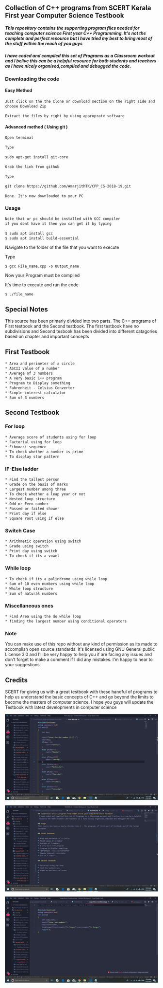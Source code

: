## Collection of C++ programs from SCERT Kerala First year Computer Science Testbook

##### This repository contains the supporting program files needed for teaching computer science First year C++ Programming. It's not the complete and perfect resource but I have tried my best to bring most of the stuff within the reach of you guys

##### I have coded and compiled this set of Programs as a Classroom workout and I belive this can be a helpful resource for both students and teachers as I have nicely organised,compiled and debugged the code. 

### Downloading the code

#### Easy Method

    Just click on the the Clone or download section on the right side and choose Download Zip 

    Extract the files by right by using approprate software

#### Advanced method ( Using git )

    Open terminal

    Type 
    
    sudo apt-get install git-core
     
    Grab the link from github

    Type
    
    git clone https://github.com/AmarjithTK/CPP_CS-2018-19.git
    
    Done. It's now downloaded to your PC

### Usage

    Note that ur pc should be installed with GCC compiler
    if you dont have it then you can get it by typing 
        
    $ sudo apt install gcc
    $ sudo apt install build-essential

Navigate to the folder of the file that you want to execute

Type


    $ gcc File_name.cpp -o Output_name
    
Now your Program must be compiled

It's time to execute and run the code

    
    $ ./file_name
    

## Special Notes
This source has been primarly divided into two parts. The C++ programs of First testbook and the Second testbook. The first testbook have no subdivisions and Second tesbook has been divided into different catagories based on chapter and important concepts

## First Testbook

    * Area and perimeter of a circle 
    * ASCII value of a number
    * Average of 3 numbers 
    * A very basic C++ program
    * Program to Display something
    * Fahrenheit - Celsius Converter
    * Simple interest calculator
    * Sum of 3 numbers

## Second Testbook

### For loop
    * Average score of students using for loop
    * Factorial using for loop
    * Fibnocci sequence
    * To check whether a number is prime 
    * To display star pattern

### IF-Else ladder
    * Find the tallest person
    * Grade on the basis of marks
    * Largest number among three 
    * To check whether a leap year or not
    * Nested loop structure
    * Odd or Even number
    * Passed or failed shower
    * Print day if else
    * Square root using if else

### Switch Case
    * Arithmetic operation using switch
    * Grade using switch
    * Print day using switch
    * To check if its a vowel

### While loop
    * To check if its a palindrome using while loop
    * Sum of 10 even numbers using while loop
    * While loop structure
    * Sum of natural numbers

### Miscellaneous ones
    * Find Area using the do while loop 
    * finding the largest number using conditional operators

 ### Note 
 You can make use of this repo without any kind of permission as its made to accomplish open source standards. It's licensed using GNU General public License 3.0 and I'll be very happy to help you if are facing any issues and don't forget to make a comment if I did any mistakes. I'm happy to hear to your suggestions

 ## Credits 
 SCERT for giving us with a great testbook with these handful of programs to help us understand the basic concepts of C++ and go beyond the limits to become the masters of computer science. I hope you guys will update the Testbook with latest developments in computer science






![VSCODE](Screenshots/1.png)



![VSCODE](Screenshots/2.png)



![VSCODE](Screenshots/3.png)
